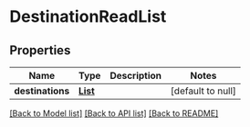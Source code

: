 # DestinationReadList
## Properties

Name | Type | Description | Notes
------------ | ------------- | ------------- | -------------
**destinations** | [**List**](DestinationRead.md) |  | [default to null]

[[Back to Model list]](../README.md#documentation-for-models) [[Back to API list]](../README.md#documentation-for-api-endpoints) [[Back to README]](../README.md)

